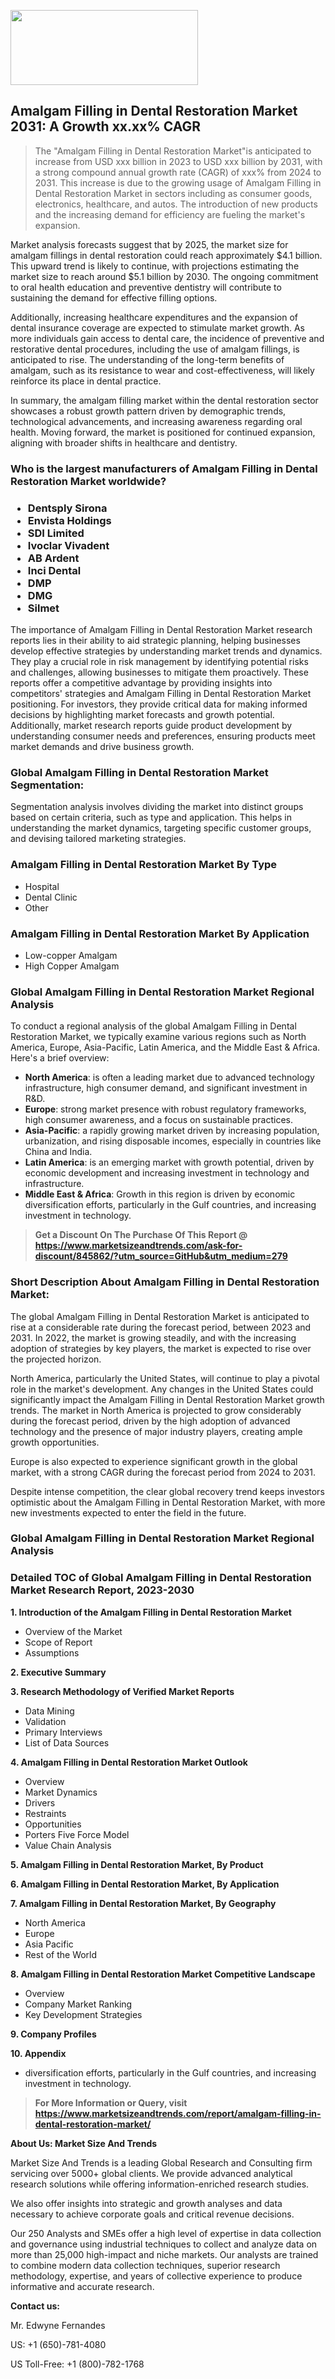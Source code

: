 <img src="https://100x100musica.es/wp-content/uploads/2024/12/Verified-Market-Reports-4-300x120.jpg" alt="" width="300" height="120" class="alignnone size-medium wp-image-100382" /><h2>Amalgam Filling in Dental Restoration Market 2031: A&nbsp;Growth&nbsp;xx.xx% CAGR</h2><blockquote id="" class="">The "Amalgam Filling in Dental Restoration Market"is anticipated to increase from USD xxx billion in 2023 to USD xxx billion by 2031, with a strong compound annual growth rate (CAGR) of xxx% from 2024 to 2031. This increase is due to the growing usage of Amalgam Filling in Dental Restoration Market in sectors including as consumer goods, electronics, healthcare, and autos. The introduction of new products and the increasing demand for efficiency are fueling the market's expansion.</blockquote><p> <p>Market analysis forecasts suggest that by 2025, the market size for amalgam fillings in dental restoration could reach approximately $4.1 billion. This upward trend is likely to continue, with projections estimating the market size to reach around $5.1 billion by 2030. The ongoing commitment to oral health education and preventive dentistry will contribute to sustaining the demand for effective filling options.</p> <p>Additionally, increasing healthcare expenditures and the expansion of dental insurance coverage are expected to stimulate market growth. As more individuals gain access to dental care, the incidence of preventive and restorative dental procedures, including the use of amalgam fillings, is anticipated to rise. The understanding of the long-term benefits of amalgam, such as its resistance to wear and cost-effectiveness, will likely reinforce its place in dental practice.</p> <p>In summary, the amalgam filling market within the dental restoration sector showcases a robust growth pattern driven by demographic trends, technological advancements, and increasing awareness regarding oral health. Moving forward, the market is positioned for continued expansion, aligning with broader shifts in healthcare and dentistry.</p></div></p><h3 id="" class="">Who is the largest manufacturers of&nbsp;Amalgam Filling in Dental Restoration Market worldwide?</h3><h3 class=""><p><ul><li>Dentsply Sirona </li><li> Envista Holdings </li><li> SDI Limited </li><li> Ivoclar Vivadent </li><li> AB Ardent </li><li> Inci Dental </li><li> DMP </li><li> DMG </li><li> Silmet</li></ul></p></h3><p id="ember58" class="ember-view reader-text-block__paragraph">The importance of&nbsp;Amalgam Filling in Dental Restoration Market research reports lies in their ability to aid strategic planning, helping businesses develop effective strategies by understanding market trends and dynamics. They play a crucial role in risk management by identifying potential risks and challenges, allowing businesses to mitigate them proactively. These reports offer a competitive advantage by providing insights into competitors' strategies and Amalgam Filling in Dental Restoration Market positioning. For investors, they provide critical data for making informed decisions by highlighting market forecasts and growth potential. Additionally, market research reports guide product development by understanding consumer needs and preferences, ensuring products meet market demands and drive business growth.</p><h3 id="" class="">Global&nbsp;Amalgam Filling in Dental Restoration Market Segmentation:</h3><p id="" class="">Segmentation analysis involves dividing the market into distinct groups based on certain criteria, such as type and application. This helps in understanding the market dynamics, targeting specific customer groups, and devising tailored marketing strategies.</p><h3 id="" class="">Amalgam Filling in Dental Restoration Market&nbsp;By Type</h3><p><p><ul><li>Hospital</li><li> Dental Clinic</li><li> Other</p></li></ul></p></p><h3 id="" class="">Amalgam Filling in Dental Restoration Market&nbsp;By Application</h3><p class=""><p><ul><li>Low-copper Amalgam</li><li> High Copper Amalgam</li></ul></p></p><h3 id="" class="">Global Amalgam Filling in Dental Restoration Market Regional Analysis</h3><p id="" class="">To conduct a regional analysis of the global Amalgam Filling in Dental Restoration Market, we typically examine various regions such as North America, Europe, Asia-Pacific, Latin America, and the Middle East &amp; Africa. Here's a brief overview:</p><ul><li><strong>North America</strong>: is often a leading market due to advanced technology infrastructure, high consumer demand, and significant investment in R&amp;D.</li><li><strong>Europe</strong>: strong market presence with robust regulatory frameworks, high consumer awareness, and a focus on sustainable practices.</li><li><strong>Asia-Pacific</strong>: a rapidly growing market driven by increasing population, urbanization, and rising disposable incomes, especially in countries like China and India.</li><li><strong>Latin America</strong>: is an emerging market with growth potential, driven by economic development and increasing investment in technology and infrastructure.</li><li><strong>Middle East &amp; Africa</strong>: Growth in this region is driven by economic diversification efforts, particularly in the Gulf countries, and increasing investment in technology.</li></ul><blockquote id="" class=""><strong>Get a Discount On The Purchase Of This Report @ <a href="https://www.marketsizeandtrends.com/download-sample/845862/?utm_source=GitHub&utm_medium=279" target="_blank">https://www.marketsizeandtrends.com/ask-for-discount/845862/?utm_source=GitHub&utm_medium=279</a></strong></blockquote><h3>Short Description About Amalgam Filling in Dental Restoration Market:</h3><p id="ember58" class="ember-view reader-text-block__paragraph">The global&nbsp;Amalgam Filling in Dental Restoration Market&nbsp;is anticipated to rise at a considerable rate during the forecast period, between 2023 and 2031. In 2022, the market is growing steadily, and with the increasing adoption of strategies by key players, the market is expected to rise over the projected horizon.</p><p id="ember59" class="ember-view reader-text-block__paragraph">North America, particularly the United States, will continue to play a pivotal role in the market's development. Any changes in the United States could significantly impact the&nbsp;Amalgam Filling in Dental Restoration Market&nbsp;growth trends. The market in North America is projected to grow considerably during the forecast period, driven by the high adoption of advanced technology and the presence of major industry players, creating ample growth opportunities.</p><p id="ember60" class="ember-view reader-text-block__paragraph">Europe is also expected to experience significant growth in the global market, with a strong CAGR during the forecast period from 2024 to 2031.</p><p id="ember61" class="ember-view reader-text-block__paragraph">Despite intense competition, the clear global recovery trend keeps investors optimistic about the&nbsp;Amalgam Filling in Dental Restoration Market, with more new investments expected to enter the field in the future.</p><h3 id="" class="">Global Amalgam Filling in Dental Restoration Market Regional Analysis</h3><h3 id="" class="">Detailed TOC of Global Amalgam Filling in Dental Restoration Market Research Report, 2023-2030</h3><p id="" class=""><strong>1. Introduction of the Amalgam Filling in Dental Restoration Market</strong></p><ul><li>Overview of the Market</li><li>Scope of Report</li><li>Assumptions</li></ul><p id="" class=""><strong>2. Executive Summary</strong></p><p id="" class=""><strong>3. Research Methodology of Verified Market Reports</strong></p><ul><li>Data Mining</li><li>Validation</li><li>Primary Interviews</li><li>List of Data Sources</li></ul><p id="" class=""><strong>4. Amalgam Filling in Dental Restoration Market Outlook</strong></p><ul><li>Overview</li><li>Market Dynamics</li><li>Drivers</li><li>Restraints</li><li>Opportunities</li><li>Porters Five Force Model</li><li>Value Chain Analysis</li></ul><p id="" class=""><strong>5. Amalgam Filling in Dental Restoration Market, By Product</strong></p><p id="" class=""><strong>6. Amalgam Filling in Dental Restoration Market, By Application</strong></p><p id="" class=""><strong>7. Amalgam Filling in Dental Restoration Market, By Geography</strong></p><ul><li>North America</li><li>Europe</li><li>Asia Pacific</li><li>Rest of the World</li></ul><p id="" class=""><strong>8. Amalgam Filling in Dental Restoration Market Competitive Landscape</strong></p><ul><li>Overview</li><li>Company Market Ranking</li><li>Key Development Strategies</li></ul><p id="" class=""><strong>9. Company Profiles</strong></p><p id="" class=""><strong>10. Appendix</strong></p><ul><li>diversification efforts, particularly in the Gulf countries, and increasing investment in technology.</li></ul><blockquote id="" class=""><strong>For More Information or Query, visit <strong><strong><a href="https://www.marketsizeandtrends.com/report/amalgam-filling-in-dental-restoration-market/" target="_blank">https://www.marketsizeandtrends.com/report/amalgam-filling-in-dental-restoration-market/</a></strong></strong></strong></blockquote><p id="" class=""><strong>About Us: Market Size And Trends</strong></p><p id="" class="">Market Size And Trends is a leading Global Research and Consulting firm servicing over 5000+ global clients. We provide advanced analytical research solutions while offering information-enriched research studies.</p><p id="" class="">We also offer insights into strategic and growth analyses and data necessary to achieve corporate goals and critical revenue decisions.</p><p id="" class="">Our 250 Analysts and SMEs offer a high level of expertise in data collection and governance using industrial techniques to collect and analyze data on more than 25,000 high-impact and niche markets. Our analysts are trained to combine modern data collection techniques, superior research methodology, expertise, and years of collective experience to produce informative and accurate research.</p><p id="" class=""><strong>Contact us:</strong></p><p id="" class="">Mr. Edwyne Fernandes</p><p id="" class="">US: +1 (650)-781-4080</p><p id="" class="">US Toll-Free: +1 (800)-782-1768</p>
